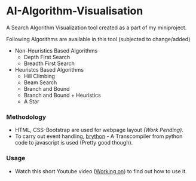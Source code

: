 # AI-Algorithm-Visualisation

A Search Algorithm Visualization tool created as a part of my miniproject.

Following Algorithms are available in this tool (subjected to change/added)
* Non-Heuristics Based Algorithms
    * Depth First Search
    * Breadth First Search
* Heuristcs Based Algorithms
    * Hill Climbing
    * Beam Search
    * Branch and Bound
    * Branch and Bound + Heuristics
    * A Star

### Methodology
* HTML, CSS-Bootstrap are used for webpage layout _(Work Pending)_. 
* To carry out event handling, [brython](https://www.brython.info/) - A Transcompiler from python code to javascript is used (Pretty good though).

### Usage

* Watch this short Youtube video ([Working on]()) to find out how to use it.
